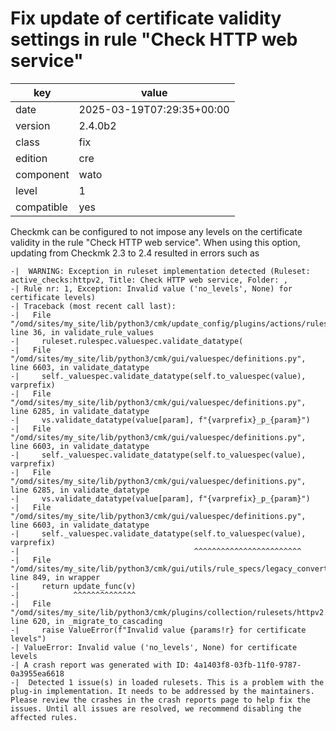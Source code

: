 [//]: # (werk v2)
# Fix update of certificate validity settings in rule "Check HTTP web service"

key        | value
---------- | ---
date       | 2025-03-19T07:29:35+00:00
version    | 2.4.0b2
class      | fix
edition    | cre
component  | wato
level      | 1
compatible | yes

Checkmk can be configured to not impose any levels on the certificate validity in the rule "Check
HTTP web service". When using this option, updating from Checkmk 2.3 to 2.4 resulted in errors such
as
```
-|  WARNING: Exception in ruleset implementation detected (Ruleset: active_checks:httpv2, Title: Check HTTP web service, Folder: ,
-| Rule nr: 1, Exception: Invalid value ('no_levels', None) for certificate levels)
-| Traceback (most recent call last):
-|   File "/omd/sites/my_site/lib/python3/cmk/update_config/plugins/actions/rulesets.py", line 36, in validate_rule_values
-|     ruleset.rulespec.valuespec.validate_datatype(
-|   File "/omd/sites/my_site/lib/python3/cmk/gui/valuespec/definitions.py", line 6603, in validate_datatype
-|     self._valuespec.validate_datatype(self.to_valuespec(value), varprefix)
-|   File "/omd/sites/my_site/lib/python3/cmk/gui/valuespec/definitions.py", line 6285, in validate_datatype
-|     vs.validate_datatype(value[param], f"{varprefix}_p_{param}")
-|   File "/omd/sites/my_site/lib/python3/cmk/gui/valuespec/definitions.py", line 6603, in validate_datatype
-|     self._valuespec.validate_datatype(self.to_valuespec(value), varprefix)
-|   File "/omd/sites/my_site/lib/python3/cmk/gui/valuespec/definitions.py", line 6285, in validate_datatype
-|     vs.validate_datatype(value[param], f"{varprefix}_p_{param}")
-|   File "/omd/sites/my_site/lib/python3/cmk/gui/valuespec/definitions.py", line 6603, in validate_datatype
-|     self._valuespec.validate_datatype(self.to_valuespec(value), varprefix)
-|                                       ^^^^^^^^^^^^^^^^^^^^^^^^
-|   File "/omd/sites/my_site/lib/python3/cmk/gui/utils/rule_specs/legacy_converter.py", line 849, in wrapper
-|     return update_func(v)
-|            ^^^^^^^^^^^^^^
-|   File "/omd/sites/my_site/lib/python3/cmk/plugins/collection/rulesets/httpv2.py", line 620, in _migrate_to_cascading
-|     raise ValueError(f"Invalid value {params!r} for certificate levels")
-| ValueError: Invalid value ('no_levels', None) for certificate levels
-| A crash report was generated with ID: 4a1403f8-03fb-11f0-9787-0a3955ea6618
-|  Detected 1 issue(s) in loaded rulesets. This is a problem with the plug-in implementation. It needs to be addressed by the maintainers. Please review the crashes in the crash reports page to help fix the issues. Until all issues are resolved, we recommend disabling the affected rules.
```
